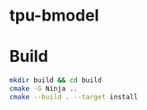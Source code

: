 tpu-bmodel
===========================

# Build

```bash
mkdir build && cd build
cmake -G Ninja ..
cmake --build . --target install
```
